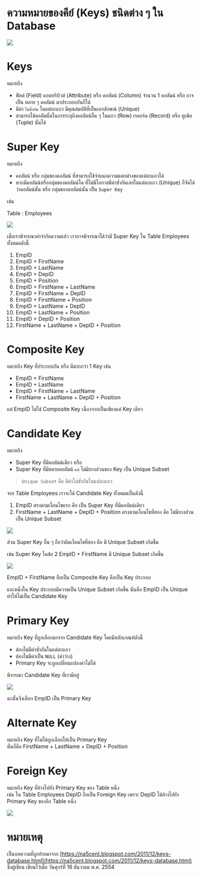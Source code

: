 # ความหมายของคีย์ (Keys) ชนิดต่าง ๆ ใน Database

![](./database-keys.jpg)

# Keys 

หมายถึง   
- ฟิลด์ (Field) แอตทริบิวต์ (Attribute) หรือ คอลัมน์ (Column) จำนวน 1 คอลัมน์ หรือ อาจเป็น หลาย ๆ คอลัมน์ มาประกอบกันก็ได้
- มีค่า `ไม่ซ้ำกัน` ในแต่ละแถว มีคุณสมบัติที่เป็นเอกลักษณ์ (Unique)
- สามารถใช้คอลัมนั้นในการระบุถึงคอลัมน์อื่น ๆ ในแถว (Row) เรคอร์ด (Record) หรือ ทูเพิล (Tuple) นั้นได้
 
# Super Key

หมายถึง
- คอลัมน์ หรือ กลุ่มของคอลัมน์  ที่สามารถใช้จำแนกความแตกต่างของแต่ละแถวได้
- หากมีคอลัมน์หรือกลุ่มของคอลัมน์ใด  ที่ไม่มีโอกาสมีค่าซ้ำกันเลยในแต่ละแถว (Unique)  ก็จัดได้ว่าคอลัมน์นั้น หรือ กลุ่มของคอลัมน์นั้น  เป็น `Super Key`     

เช่น  
  
Table : Employees

![](./table-employees.png)

 เมื่อเราพิจารณาคำจำกัดความแล้ว  เราอาจพิจารณาได้ว่ามี Super Key ใน Table Employees ทั้งหมดดังนี้
1. EmpID
2. EmpID + FirstName
3. EmpID + LastName
4. EmpID + DepID
5. EmpID + Position
6. EmpID + FirstName + LastName
7. EmpID + FirstName + DepID
8. EmpID + FirsttName + Position
9. EmpID + LastName + DepID
10. EmpID + LastName + Position
11. EmpID + DepID + Position
12. FirstName + LastName + DepID + Position

# Composite Key 

หมายถึง Key ที่ประกอบกัน  หรือ มีมากกว่า 1 Key เช่น
- EmpID + FirstName
- EmpID + LastName
- EmpID + FirstName + LastName
- FirstName + LastName + DepID + Position

แต่  EmpID  ไม่ใช่  Composite Key  เนื่องจากเป็นเพียงแค่ Key เดียว

# Candidate Key  

หมายถึง  
- Super Key ที่มีคอลัมน์เดียว หรือ  
- Super Key ที่มีหลายคอลัมน์ `แต่` ไม่มีบางส่วนของ Key เป็น Unique Subset

> `Unique Subset` คือ มีค่าไม่ซ้ำกันในแต่ละแถว


จาก Table Employees เราจะได้ Candidate Key ทั้งหมดเป็นดังนี้

1. EmpID    ตรงตามเงื่อนไขแรก  คือ  เป็น Super Key ที่มีคอลัมน์เดียว
2. FirstName + LastName + DepID + Position   ตรงตามเงื่อนไขที่สอง  คือ  ไม่มีบางส่วนเป็น Unique Subset

![](./candidate-key.png)

ส่วน Super Key อื่น ๆ ถือว่าผิดเงื่อนไขที่สอง คือ มี Unique Subset เกิดขึ้น  
  
เช่น  Super Key ในข้อ 2 EmpID + FirstName มี Unique Subset เกิดขึ้น

![](./candidate-key-2.png)

EmpID + FirstName ถือเป็น Composite Key คือเป็น Key ประกอบ    
  
และหนึ่งใน Key ประกอบมีความเป็น Unique Subset เกิดขึ้น นั่นคือ EmpID เป็น Unique  ทำให้ไม่เป็น Candidate Key

# Primary Key  

หมายถึง Key  ที่ถูกเลือกมาจาก  Candidate Key โดยมีหลักเกณฑ์ดังนี้

- ต้องไม่มีค่าซ้ำกันในแต่ละแถว
- ต้องไม่มีค่าเป็น `NULL` (ค่าว่าง)
- Primary Key  จะถูกเปลี่ยนแปลงค่าไม่ได้
  
พิจารณา Candidate Key ที่เรามีอยู่ 

![](./primary-key.png)

ฉะนั้นจึงเลือก EmpID เป็น Primary Key

# Alternate Key  

หมายถึง Key ที่ไม่ได้ถูกเลือกให้เป็น Primary Key    
นั่นก็คือ  FirstName + LastName + DepID + Position 

# Foreign Key  

หมายถึง Key ที่อ้างไปยัง Primary Key ของ Table หนึ่ง  
เช่น ใน Table Employees DepID ถือเป็น Foreign Key เพราะ  DepID ได้อ้างไปยัง Primary Key ของอีก Table หนึ่ง 

![](./foreign-key.png)

# หมายเหตุ

เป็นบทความที่ถูกย้ายมาจาก [https://na5cent.blogspot.com/2011/12/keys-database.html](https://na5cent.blogspot.com/2011/12/keys-database.html) ซึ่งผู้เขียน เขียนไว้เมื่อ วันศุกร์ที่ 16 ธันวาคม พ.ศ. 2554
